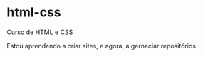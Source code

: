 # html-css
 Curso de HTML e CSS

 Estou aprendendo a criar sites, e agora, a gerneciar repositórios

